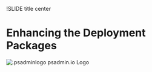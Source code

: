 !SLIDE title center

# Enhancing the Deployment Packages

![.psadminlogo psadmin.io Logo](../_images/psadmin_io_white_400.png)